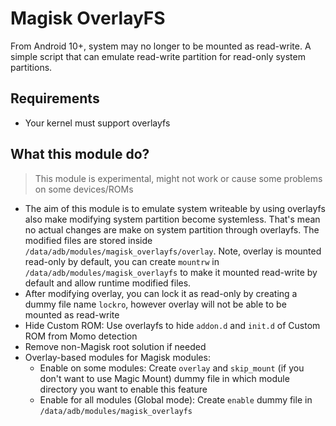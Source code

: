 # Magisk OverlayFS
From Android 10+, system may no longer to be mounted as read-write. A simple script that can emulate read-write partition for read-only system partitions.

## Requirements
- Your kernel must support overlayfs

## What this module do?

> This module is experimental, might not work or cause some problems on some devices/ROMs

- The aim of this module is to emulate system writeable by using overlayfs also make modifying system partition become systemless. That's mean no actual changes are make on system partition through overlayfs. The modified files are stored inside `/data/adb/modules/magisk_overlayfs/overlay`. Note, overlay is mounted read-only by default, you can create `mountrw` in `/data/adb/modules/magisk_overlayfs` to make it mounted read-write by default and allow runtime modified files.
- After modifying overlay, you can lock it as read-only by creating a dummy file name `lockro`, however overlay will not be able to be mounted as read-write
- Hide Custom ROM: Use overlayfs to hide `addon.d` and `init.d` of Custom ROM from Momo detection
- Remove non-Magisk root solution if needed
- Overlay-based modules for Magisk modules: 
    - Enable on some modules: Create `overlay` and `skip_mount` (if you don't want to use Magic Mount) dummy file in which module directory you want to enable this feature
    - Enable for all modules (Global mode): Create `enable` dummy file in `/data/adb/modules/magisk_overlayfs`